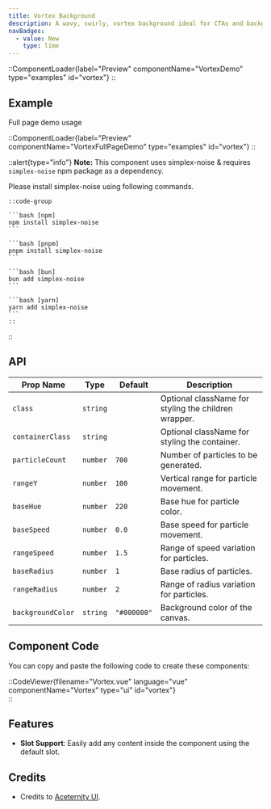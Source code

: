 ```yaml
---
title: Vortex Background
description: A wavy, swirly, vortex background ideal for CTAs and backgrounds.
navBadges:
  - value: New
    type: lime
---
```


::ComponentLoader{label="Preview" componentName="VortexDemo" type="examples" id="vortex"}
::

## Example

Full page demo usage

::ComponentLoader{label="Preview" componentName="VortexFullPageDemo" type="examples" id="vortex"}
::

::alert{type="info"}
**Note:** This component uses simplex-noise & requires `simplex-noise` npm package as a dependency.

Please install simplex-noise using following commands.

    ::code-group

    ```bash [npm]
    npm install simplex-noise
    ```

    ```bash [pnpm]
    pnpm install simplex-noise
    ```

    ```bash [bun]
    bun add simplex-noise
    ```

    ```bash [yarn]
    yarn add simplex-noise
    ```
    ::

::

## API

| Prop Name | Type     | Default | Description                                                     |
| --------- | -------- | ------- | --------------------------------------------------------------- |
| `class`   | `string` |      | Optional className for styling the children wrapper.               |
| `containerClass` | `string` |   | Optional className for styling the container. |
| `particleCount` | `number` | `700` | Number of particles to be generated. |
| `rangeY` | `number` | `100` | Vertical range for particle movement. |
| `baseHue` | `number` | `220` | Base hue for particle color. |
| `baseSpeed` | `number` | `0.0` | Base speed for particle movement. |
| `rangeSpeed` | `number` | `1.5` | Range of speed variation for particles. |
| `baseRadius` | `number` | `1` | Base radius of particles. |
| `rangeRadius` | `number` | `2` | Range of radius variation for particles. |
| `backgroundColor` | `string` | `"#000000"` | Background color of the canvas. |

## Component Code

You can copy and paste the following code to create these components:

::CodeViewer{filename="Vortex.vue" language="vue" componentName="Vortex" type="ui" id="vortex"}  
::

## Features

- **Slot Support**: Easily add any content inside the component using the default slot.

## Credits

- Credits to [Aceternity UI](https://ui.aceternity.com/components/bento-grid).
